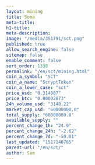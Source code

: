 ```yaml
---
layout: mining
title: Soma
meta-title: 
h1-title: 
meta-description: 
image: "/media/351791/sct.png"
published: true
allow_search_engine: false
sitemap: false
enable_comment: false
sort_order: 1338
permalink: "/en/sct/mining.html"
coin_a_symbol: "SCT"
coin_a_name: "ScryptToken"
coin_a_lower_case: "sct"
price_usd: "0.314087"
price_btc: "0.00002673"
24h_volume_usd: "3148.22"
market_cap_usd: "60000000.0"
total_supply: "60000000.0"
available_supply: ""
percent_change_1h: "24.9"
percent_change_24h: "-2.62"
percent_change_7d: "-50.01"
last_updated: "1517140765"
parent-url: "/en/sct/"
author: Sam
---
```



